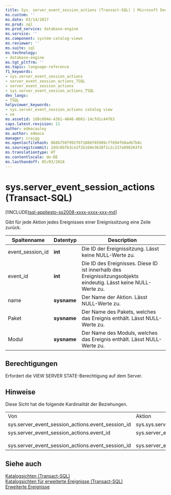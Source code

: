 ```yaml
---
title: Sys. server_event_session_actions (Transact-SQL) | Microsoft Docs
ms.custom: ''
ms.date: 03/14/2017
ms.prod: sql
ms.prod_service: database-engine
ms.service: ''
ms.component: system-catalog-views
ms.reviewer: ''
ms.suite: sql
ms.technology:
- database-engine
ms.tgt_pltfrm: ''
ms.topic: language-reference
f1_keywords:
- sys.server_event_session_actions
- server_event_session_actions_TSQL
- server_event_session_actions
- sys.server_event_session_actions_TSQL
dev_langs:
- TSQL
helpviewer_keywords:
- sys.server_event_session_actions catalog view
- xe
ms.assetid: 1d8c604e-4361-4846-8661-14cfd1c44f63
caps.latest.revision: 11
author: edmacauley
ms.author: edmaca
manager: craigg
ms.openlocfilehash: 068b750f992f6f1886f85989cff894fb0ad67b8c
ms.sourcegitcommit: 2ddc0bfb3ce2f2b160e3638f1c2c237a898263f4
ms.translationtype: HT
ms.contentlocale: de-DE
ms.lasthandoff: 05/03/2018
---
```

# <a name="sysservereventsessionactions-transact-sql"></a>sys.server_event_session_actions (Transact-SQL)
[!INCLUDE[tsql-appliesto-ss2008-xxxx-xxxx-xxx-md](../../includes/tsql-appliesto-ss2008-xxxx-xxxx-xxx-md.md)]

  Gibt für jede Aktion jedes Ereignisses einer Ereignissitzung eine Zeile zurück.  
  
|Spaltenname|Datentyp|Description|  
|-----------------|---------------|-----------------|  
|event_session_id|**int**|Die ID der Ereignissitzung. Lässt keine NULL-Werte zu.|  
|event_id|**int**|Die ID des Ereignisses. Diese ID ist innerhalb des Ereignissitzungsobjekts eindeutig. Lässt keine NULL-Werte zu.|  
|name|**sysname**|Der Name der Aktion. Lässt NULL-Werte zu.|  
|Paket|**sysname**|Der Name des Pakets, welches das Ereignis enthält. Lässt NULL-Werte zu.|  
|Modul|**sysname**|Der Name des Moduls, welches das Ereignis enthält. Lässt NULL-Werte zu.|  
  
## <a name="permissions"></a>Berechtigungen  
 Erfordert die VIEW SERVER STATE-Berechtigung auf dem Server.  
  
## <a name="remarks"></a>Hinweise  
 Diese Sicht hat die folgende Kardinalität der Beziehungen.  
  
||||  
|-|-|-|  
|Von|Aktion|Beziehung|  
|sys.server_event_session_actions.event_session_id|sys.sys.server_event_sessions.event_session_id|n:1|  
|sys.server_event_session_actions.event_id<br /><br /> sys.server_event_session_actions.event_session_id|sys.server_event_session_events.event_session_id<br /><br /> sys.server_event_session_events.event_id|n:1|  
  
## <a name="see-also"></a>Siehe auch  
 [Katalogsichten &#40;Transact-SQL&#41;](../../relational-databases/system-catalog-views/catalog-views-transact-sql.md)   
 [Katalogsichten für erweiterte Ereignisse &#40;Transact-SQL&#41;](../../relational-databases/system-catalog-views/extended-events-catalog-views-transact-sql.md)   
 [Erweiterte Ereignisse](../../relational-databases/extended-events/extended-events.md)  
  
  
